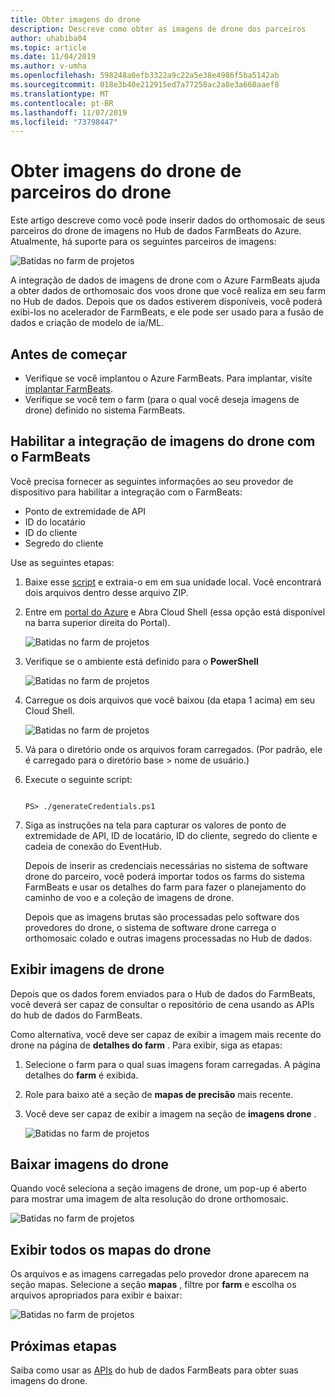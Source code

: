```yaml
---
title: Obter imagens do drone
description: Descreve como obter as imagens de drone dos parceiros
author: uhabiba04
ms.topic: article
ms.date: 11/04/2019
ms.author: v-umha
ms.openlocfilehash: 598248a0efb3322a9c22a5e38e4986f5ba5142ab
ms.sourcegitcommit: 018e3b40e212915ed7a77258ac2a8e3a660aaef8
ms.translationtype: MT
ms.contentlocale: pt-BR
ms.lasthandoff: 11/07/2019
ms.locfileid: "73798447"
---
```

# <a name="get-drone-imagery-from-drone-partners"></a>Obter imagens do drone de parceiros do drone

Este artigo descreve como você pode inserir dados do orthomosaic de seus parceiros do drone de imagens no Hub de dados FarmBeats do Azure. Atualmente, há suporte para os seguintes parceiros de imagens:  

  ![Batidas no farm de projetos](./media/get-drone-imagery-from-drone-partner/drone-partner-1.png)

A integração de dados de imagens de drone com o Azure FarmBeats ajuda a obter dados de orthomosaic dos voos drone que você realiza em seu farm no Hub de dados. Depois que os dados estiverem disponíveis, você poderá exibi-los no acelerador de FarmBeats, e ele pode ser usado para a fusão de dados e criação de modelo de ia/ML.

## <a name="before-you-begin"></a>Antes de começar

  - Verifique se você implantou o Azure FarmBeats. Para implantar, visite [implantar FarmBeats](prepare-for-deployment.md).
  - Verifique se você tem o farm (para o qual você deseja imagens de drone) definido no sistema FarmBeats.

## <a name="enable-drone-imagery-integration-with-farmbeats"></a>Habilitar a integração de imagens do drone com o FarmBeats   

Você precisa fornecer as seguintes informações ao seu provedor de dispositivo para habilitar a integração com o FarmBeats:  
 - Ponto de extremidade de API  
 - ID do locatário  
 - ID do cliente  
 - Segredo do cliente  

Use as seguintes etapas:

1. Baixe esse [script](https://aka.ms/farmbeatspartnerscript) e extraia-o em em sua unidade local. Você encontrará dois arquivos dentro desse arquivo ZIP.  
2. Entre em [portal do Azure](https://portal.azure.com/) e Abra Cloud Shell (essa opção está disponível na barra superior direita do Portal).   

    ![Batidas no farm de projetos](./media/get-drone-imagery-from-drone-partner/navigation-bar-1.png)

3. Verifique se o ambiente está definido para o **PowerShell**

    ![Batidas no farm de projetos](./media/get-drone-imagery-from-drone-partner/power-shell-new-1.png)

4. Carregue os dois arquivos que você baixou (da etapa 1 acima) em seu Cloud Shell.  

    ![Batidas no farm de projetos](./media/get-drone-imagery-from-drone-partner/power-shell-two-1.png)

5. Vá para o diretório onde os arquivos foram carregados. (Por padrão, ele é carregado para o diretório base > nome de usuário.)  
6. Execute o seguinte script:

    ```azurepowershell-interactive 

    PS> ./generateCredentials.ps1   

    ```

7. Siga as instruções na tela para capturar os valores de ponto de extremidade de API, ID de locatário, ID do cliente, segredo do cliente e cadeia de conexão do EventHub.

    Depois de inserir as credenciais necessárias no sistema de software drone do parceiro, você poderá importar todos os farms do sistema FarmBeats e usar os detalhes do farm para fazer o planejamento do caminho de voo e a coleção de imagens de drone.

    Depois que as imagens brutas são processadas pelo software dos provedores do drone, o sistema de software drone carrega o orthomosaic colado e outras imagens processadas no Hub de dados.

## <a name="view-drone-imagery"></a>Exibir imagens de drone

Depois que os dados forem enviados para o Hub de dados do FarmBeats, você deverá ser capaz de consultar o repositório de cena usando as APIs do hub de dados do FarmBeats.

Como alternativa, você deve ser capaz de exibir a imagem mais recente do drone na página de **detalhes do farm** . Para exibir, siga as etapas:  

1. Selecione o farm para o qual suas imagens foram carregadas. A página detalhes do **farm** é exibida.
2. Role para baixo até a seção de **mapas de precisão** mais recente.
3. Você deve ser capaz de exibir a imagem na seção de **imagens drone** .

    ![Batidas no farm de projetos](./media/get-drone-imagery-from-drone-partner/drone-imagery-1.png)

## <a name="download-drone-imagery"></a>Baixar imagens do drone

Quando você seleciona a seção imagens de drone, um pop-up é aberto para mostrar uma imagem de alta resolução do drone orthomosaic.

![Batidas no farm de projetos](./media/get-drone-imagery-from-drone-partner/download-drone-imagery-1.png)

## <a name="view-all-drone-maps"></a>Exibir todos os mapas do drone

Os arquivos e as imagens carregadas pelo provedor drone aparecem na seção mapas. Selecione a seção **mapas** , filtre por **farm** e escolha os arquivos apropriados para exibir e baixar:

  ![Batidas no farm de projetos](./media/get-drone-imagery-from-drone-partner/view-drone-maps-1.png)

## <a name="next-steps"></a>Próximas etapas

Saiba como usar as [APIs](references-for-farmbeats.md#rest-api) do hub de dados FarmBeats para obter suas imagens do drone.
